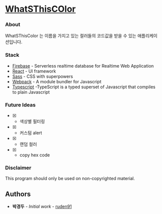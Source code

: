 # [WhatSThisCOlor](https://whatsthiscolor.firebaseapp.com/)

### About

WhatSThisColor 는 이름을 가지고 있는 컬러들의 코드값을 받을 수 있는 애플리케이션입니다.

### Stack

* [Firebase](https://firebase.google.com/) - Serverless realtime database for Realtime Web Application
* [React](https://github.com/facebook/react) - UI framework
* [Sass](https://github.com/sass/sass) - CSS with superpowers
* [Webpack](https://webpack.js.org/) - A module bundler for Javascript
* [Typescript](http://www.typescriptlang.org/) -TypeScript is a typed superset of Javascript that compiles to plain Javascript

### Future Ideas

* [x] * 색상별 필터링
* [x] * 커스텀 alert
* [x] * 랜덤 컬러
* [x] * copy hex code

### Disclaimer

This program should only be used on non-copyrighted material.

## Authors

* **박경두** - _Initial work_ - [ruden91](https://github.com/ruden91)
